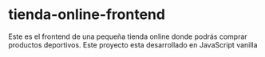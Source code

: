 # tienda-online-frontend
Este es el frontend de una pequeña tienda online donde podrás comprar productos deportivos. Este proyecto esta desarrollado en JavaScript vanilla
